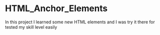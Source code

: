 # HTML_Anchor_Elements
In this project I learned some new HTML elements and I was try it there for tested my skill level easily
